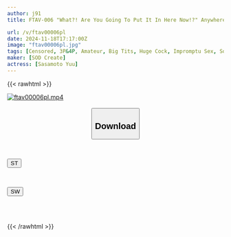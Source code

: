```yaml
---
author: j91
title: FTAV-006 "What?! Are You Going To Put It In Here Now!?" Anywhere, Any Chance, A Big Dick Will Make You Cum Instantly! A Big-Breasted I-Cup Girl Who Was An Amateur Until Recently Gets A Big Dick Baptism From The AV Industry! ~Big Dicks Always Come Suddenly~ Yu Sasamoto

url: /v/ftav00006pl
date: 2024-11-18T17:17:00Z
image: "ftav00006pl.jpg"
tags: [Censored, 3P&4P, Amateur, Big Tits, Huge Cock, Impromptu Sex, Solowork]
maker: [SOD Create]
actress: [Sasamoto Yuu]
---
```



{{< rawhtml >}}

<div class="video" data-videoid="a4oypYqg29iQjD">
    <a href="javascript:;">
        <img src="/v/ftav00006pl/ftav00006pl.jpg" width="WIDTH" height="HEIGHT" alt="ftav00006pl.mp4" loading="lazy">
    </a>
</div>

<script type="text/javascript" src="https://j91.asia/asset/on-demand-st.js"></script>

<br>
  <link rel="stylesheet" href="https://j91.asia/asset/bs5.css">
  
  <center>
  <button class="btn btn-primary" type="button" data-bs-toggle="collapse" data-bs-target=".multi-collapse" aria-expanded="false" aria-controls="multiCollapseExample1 multiCollapseExample2"><h2>Download</h2></button></center>
</p>
<div class="row">
  <div class="col">
    <div class="collapse multi-collapse" id="multiCollapseExample1">
      <div class="card card-body">
	      	      <br>
<div class="buttons">  
<p><a href="/v/ftav00006pl/st.html" target="_blank"><button class="btn-hover color-3"><i class="fa fa-download"></i> ST</button></a></p></div>
    </div>
  </div>
</div>
  <div class="col">
    <div class="collapse multi-collapse" id="multiCollapseExample2">
      <div class="card card-body">
	      <br>
<div class="buttons">
<p><a href="/v/ftav00006pl/sw.html" target="_blank"><button class="btn-hover color-2"><i class="fa fa-download"></i> SW</button></a></p></div>
<br><br>
      </div>
    </div>
  </div>
</div>

{{< /rawhtml >}}